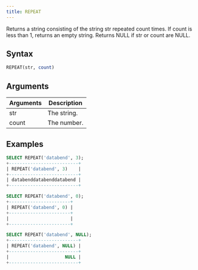 ```yaml
---
title: REPEAT
---
```


Returns a string consisting of the string str repeated count times. If count is less than 1, returns an empty string. Returns NULL if str or count are NULL.

## Syntax

```sql
REPEAT(str, count)
```

## Arguments

| Arguments | Description |
| --------- | ----------- |
| str       | The string. |
| count     | The number. |

## Examples

```sql
SELECT REPEAT('databend', 3);
+--------------------------+
| REPEAT('databend', 3)    |
+--------------------------+
| databenddatabenddatabend |
+--------------------------+

SELECT REPEAT('databend', 0);
+-----------------------+
| REPEAT('databend', 0) |
+-----------------------+
|                       |
+-----------------------+

SELECT REPEAT('databend', NULL);
+--------------------------+
| REPEAT('databend', NULL) |
+--------------------------+
|                     NULL |
+--------------------------+
```


